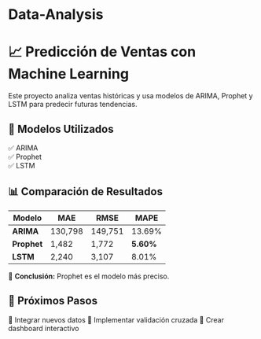 # Data-Analysis

  # 📈 Predicción de Ventas con Machine Learning  
  Este proyecto analiza ventas históricas y usa modelos de ARIMA, Prophet y LSTM para predecir futuras tendencias.  

  ## 📌 Modelos Utilizados  
  ✅ ARIMA  
  ✅ Prophet  
  ✅ LSTM  

  ## 📊 Comparación de Resultados  
  | Modelo  | MAE  | RMSE | MAPE  |  
  |---------|--------|--------|--------|  
  | **ARIMA**  | 130,798 | 149,751 | 13.69% |  
  | **Prophet** | 1,482  | 1,772  | **5.60%** |  
  | **LSTM** | 2,240  | 3,107  | 8.01%  |  

  📌 **Conclusión:** Prophet es el modelo más preciso.  

  ## 🚀 Próximos Pasos  
  📌 Integrar nuevos datos 📌 Implementar validación cruzada 📌 Crear dashboard interactivo  
